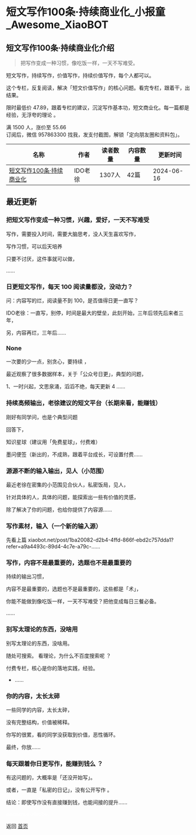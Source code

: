 # 短文写作100条·持续商业化_小报童_Awesome_XiaoBOT

## 短文写作100条·持续商业化介绍
> 把写作变成一种习惯，像吃饭一样，一天不写难受。    
    
短文写作，持续写作，价值写作，持续价值写作，每个人都可以。    
    
这个专栏，反复阅读，解决「短文价值写作」的核心问题。看完专栏，跟着干，出结果。    
    
限时最低价 47.89，跟着专栏的建议，沉淀写作基本功，短文商业化。每一篇都是经验，无浮夸的理论 。    
    
满 1500 人，涨价至 55.66    
订阅后，微信 957863300 找我，发支付截图，解锁「定向朋友圈和资料包」。  
  


|名称|作者|读者数量|内容数量|更新时间|
|---|---|---|---|---|
|[短文写作100条·持续商业化](https://xiaobot.net/p/xiezuo?refer=0b133df9-27dc-423b-8101-639049001c13)|IDO老徐|1307人|42篇|2024-06-16|

## 最近更新
### 把短文写作变成一种习惯，兴趣，爱好，一天不写难受

写作，需要投入时间，需要大脑思考，没人天生喜欢写作，

写作习惯，可以后天培养

只要不讨厌，这件事就可以做，

......

### 日更短文写作，每天 100 阅读量都没，没动力？

问：内容写的烂，阅读量不到 100，是否值得日更一直写？

IDO老徐：一直写，别停，时间是最大的壁垒，此刻开始，三年后领先后来者三年，

另，内容再烂，三年后......

### None

一次要的少一点，别贪心，要持续 ，

最近观察了很多数据样本，关于「公众号日更」，典型的问题，

1、一时兴起，文思泉涌，滔滔不绝，每天更新 4 ......

### 持续高频输出，老徐建议的短文平台（长期来看，能赚钱）

刚好有同学问，也是个典型问题

回答下，

知识星球（建议用「免费星球」，付费难）

墨问便签（新出的，不成熟，跟着平台成长，可设置付费......

### 源源不断的输入输出，见人（小范围）

最近老徐在密集的小范围见合伙人，私密饭局，见人，

针对具体的人，具体的问题，能探索出一些有价值的灵感，

除了解决了你的问题，也给你提供了内容源......

### 写作素材，输入（一个新的输入源）

先看上篇
xiaobot.net/post/1ba20082-d2b4-4ffd-866f-ebd2c757dda1?refer=a9a4493c-89d4-4c7e-a79c-......

### 写作，内容不是最重要的，选题也不是最重要的

持续的输出习惯，

内容不是最重要的，选题也不是最重要的，这些都是「术」，

你能不能做到像吃饭一样，一天不写难受？把他变成每日三餐必备。

......

### 别写太理论的东西，没啥用

别写太理论的东西，没啥用。

随处可搜索。 看理论，为什么不百度搜索呢 ？

付费专栏，核心是你的落地实践，经验。

* ......

### 你的内容，太长太碎

一些同学的内容，太长太碎，

没有完整结构，价值被稀释。

你写的很累，看的同学没获取到价值，恶性循环。

最终，你放......

### 每天跟着你日更写作，能赚到钱么 ？

有这问题的，大概率是「还没开始写」。

或者，一直是「私密的日记」，没有公开写作 。

结论：即使写作没有直接赚到钱，也能间接的提升......


<a href="https://github.com/Reno9527/awesome-xiaobot" style="color: white; text-decoration: none;">awesome-xiaobot</a>

返回 [首页](../README.md)
